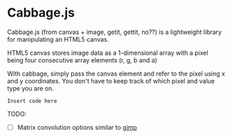 Cabbage.js
==========

Cabbage.js (from canvas + image, getit, gettit, no??) is a lightweight library for manipulating an HTML5 canvas.

HTML5 canvas stores image data as a 1-dimensional array with a pixel being four consecutive array elements (r, g, b and a)

With cabbage, simply pass the canvas element and refer to the pixel using x and y coordinates. You don't have to keep track of which pixel and value type you are on.

```
Insert code here
```

TODO:
* [ ] Matrix convolution options similar to [gimp](http://docs.gimp.org/en/plug-in-convmatrix.html)
